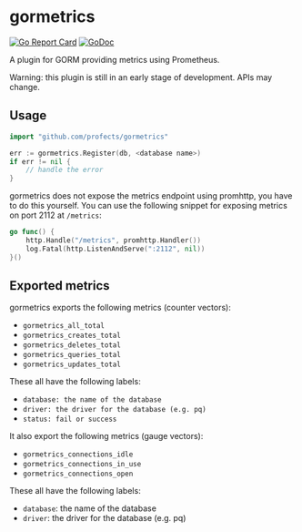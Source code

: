 # gormetrics

[![Go Report Card](https://goreportcard.com/badge/github.com/profects/gormetrics)](https://goreportcard.com/report/github.com/profects/gormetrics)
[![GoDoc](https://godoc.org/github.com/profects/gormetrics?status.svg)](http://godoc.org/github.com/profects/gormetrics)

A plugin for GORM providing metrics using Prometheus.

Warning: this plugin is still in an early stage of development. APIs may change.

## Usage

```go
import "github.com/profects/gormetrics"

err := gormetrics.Register(db, <database name>)
if err != nil {
	// handle the error
}
```

gormetrics does not expose the metrics endpoint using promhttp, you have to do this yourself.
You can use the following snippet for exposing metrics on port 2112 at `/metrics`:

```go
go func() {
    http.Handle("/metrics", promhttp.Handler())
    log.Fatal(http.ListenAndServe(":2112", nil))
}()
```

## Exported metrics

gormetrics exports the following metrics (counter vectors):
* `gormetrics_all_total`
* `gormetrics_creates_total`
* `gormetrics_deletes_total`
* `gormetrics_queries_total`
* `gormetrics_updates_total`

These all have the following labels:
* `database: the name of the database`
* `driver: the driver for the database (e.g. pq)`
* `status: fail or success`

It also export the following metrics (gauge vectors):
* `gormetrics_connections_idle`
* `gormetrics_connections_in_use`
* `gormetrics_connections_open`

These all have the following labels:
* `database`: the name of the database
* `driver`: the driver for the database (e.g. pq)
